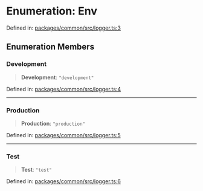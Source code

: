 # Enumeration: Env

Defined in: [packages/common/src/logger.ts:3](https://github.com/dcdpr/did-btcr2-js/blob/4a717493e735221d072999f212891939f4de3f23/packages/common/src/logger.ts#L3)

## Enumeration Members

### Development

> **Development**: `"development"`

Defined in: [packages/common/src/logger.ts:4](https://github.com/dcdpr/did-btcr2-js/blob/4a717493e735221d072999f212891939f4de3f23/packages/common/src/logger.ts#L4)

***

### Production

> **Production**: `"production"`

Defined in: [packages/common/src/logger.ts:5](https://github.com/dcdpr/did-btcr2-js/blob/4a717493e735221d072999f212891939f4de3f23/packages/common/src/logger.ts#L5)

***

### Test

> **Test**: `"test"`

Defined in: [packages/common/src/logger.ts:6](https://github.com/dcdpr/did-btcr2-js/blob/4a717493e735221d072999f212891939f4de3f23/packages/common/src/logger.ts#L6)
